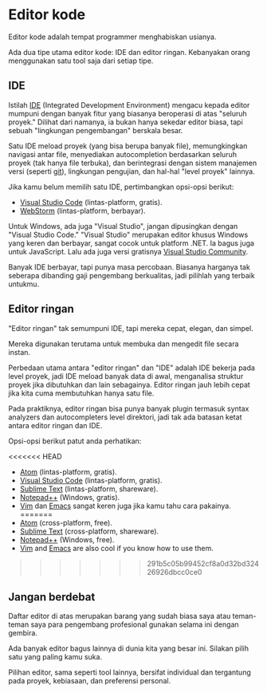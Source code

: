 # Editor kode

Editor kode adalah tempat programmer menghabiskan usianya.

Ada dua tipe utama editor kode: IDE dan editor ringan. Kebanyakan orang menggunakan satu tool saja dari setiap tipe.

## IDE

Istilah [IDE](https://en.wikipedia.org/wiki/Integrated_development_environment) (Integrated Development Environment) mengacu kepada editor mumpuni dengan banyak fitur yang biasanya beroperasi di atas "seluruh proyek." Dilihat dari namanya, ia bukan hanya sekedar editor biasa, tapi sebuah "lingkungan pengembangan" berskala besar.

Satu IDE meload proyek (yang bisa berupa banyak file), memungkingkan navigasi antar file, menyediakan autocompletion berdasarkan seluruh proyek (tak hanya file terbuka), dan berintegrasi dengan sistem manajemen versi (seperti [git](https://git-scm.com/)), lingkungan pengujian, dan hal-hal "level proyek" lainnya.

Jika kamu belum memilih satu IDE, pertimbangkan opsi-opsi berikut:

- [Visual Studio Code](https://code.visualstudio.com/) (lintas-platform, gratis).
- [WebStorm](http://www.jetbrains.com/webstorm/) (lintas-platform, berbayar).

Untuk Windows, ada juga "Visual Studio", jangan dipusingkan dengan "Visual Studio Code." "Visual Studio" merupakan editor khusus Windows yang keren dan berbayar, sangat cocok untuk platform .NET. Ia bagus juga untuk JavaScript. Lalu ada juga versi gratisnya [Visual Studio Community](https://www.visualstudio.com/vs/community/).

Banyak IDE berbayar, tapi punya masa percobaan. Biasanya harganya tak seberapa dibanding gaji pengembang berkualitas, jadi pilihlah yang terbaik untukmu.

## Editor ringan

"Editor ringan" tak semumpuni IDE, tapi mereka cepat, elegan, dan simpel.

Mereka digunakan terutama untuk membuka dan mengedit file secara instan.

Perbedaan utama antara "editor ringan" dan "IDE" adalah IDE bekerja pada level proyek, jadi IDE meload banyak data di awal, menganalisa struktur proyek jika dibutuhkan dan lain sebagainya. Editor ringan jauh lebih cepat jika kita cuma membutuhkan hanya satu file.

Pada praktiknya, editor ringan bisa punya banyak plugin termasuk syntax analyzers dan autocompleters level direktori, jadi tak ada batasan ketat antara editor ringan dan IDE.

Opsi-opsi berikut patut anda perhatikan:

<<<<<<< HEAD
- [Atom](https://atom.io/) (lintas-platform, gratis).
- [Visual Studio Code](https://code.visualstudio.com/) (lintas-platform, gratis).
- [Sublime Text](http://www.sublimetext.com) (lintas-platform, shareware).
- [Notepad++](https://notepad-plus-plus.org/) (Windows, gratis).
- [Vim](http://www.vim.org/) dan [Emacs](https://www.gnu.org/software/emacs/) sangat keren juga jika kamu tahu cara pakainya.
=======
- [Atom](https://atom.io/) (cross-platform, free).
- [Sublime Text](http://www.sublimetext.com) (cross-platform, shareware).
- [Notepad++](https://notepad-plus-plus.org/) (Windows, free).
- [Vim](http://www.vim.org/) and [Emacs](https://www.gnu.org/software/emacs/) are also cool if you know how to use them.
>>>>>>> 291b5c05b99452cf8a0d32bd32426926dbcc0ce0

## Jangan berdebat

Daftar editor di atas merupakan barang yang sudah biasa saya atau teman-teman saya para pengembang profesional gunakan selama ini dengan gembira.

Ada banyak editor bagus lainnya di dunia kita yang besar ini. Silakan pilih satu yang paling kamu suka.

Pilihan editor, sama seperti tool lainnya, bersifat individual dan tergantung pada proyek, kebiasaan, dan preferensi personal.
